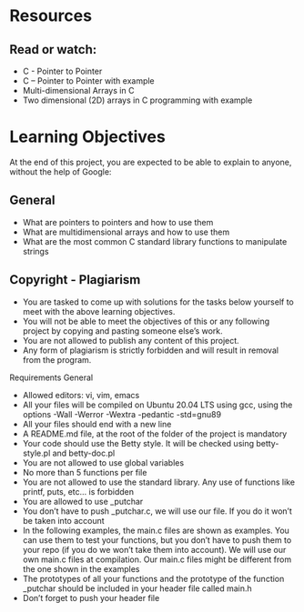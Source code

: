 # Resources

## Read or watch:

   * C - Pointer to Pointer
   * C – Pointer to Pointer with example
   * Multi-dimensional Arrays in C
   * Two dimensional (2D) arrays in C programming with example

# Learning Objectives

At the end of this project, you are expected to be able to explain to anyone, without the help of Google:
## General

   * What are pointers to pointers and how to use them
   * What are multidimensional arrays and how to use them
   * What are the most common C standard library functions to manipulate strings

## Copyright - Plagiarism

   * You are tasked to come up with solutions for the tasks below yourself to meet with the above learning objectives.
   * You will not be able to meet the objectives of this or any following project by copying and pasting someone else’s work.
   * You are not allowed to publish any content of this project.
   * Any form of plagiarism is strictly forbidden and will result in removal from the program.

Requirements
General

  *  Allowed editors: vi, vim, emacs
  *  All your files will be compiled on Ubuntu 20.04 LTS using gcc, using the options -Wall -Werror -Wextra -pedantic -std=gnu89
  *  All your files should end with a new line
  *  A README.md file, at the root of the folder of the project is mandatory
  *  Your code should use the Betty style. It will be checked using betty-style.pl and betty-doc.pl
  *  You are not allowed to use global variables
  *  No more than 5 functions per file
  *  You are not allowed to use the standard library. Any use of functions like printf, puts, etc… is forbidden
  *  You are allowed to use _putchar
  *  You don’t have to push _putchar.c, we will use our file. If you do it won’t be taken into account
  *  In the following examples, the main.c files are shown as examples. You can use them to test your functions, but you don’t have to push them to your repo (if you do we won’t take them into account). We will use our own main.c files at compilation. Our main.c files might be different from the one shown in the examples
  *  The prototypes of all your functions and the prototype of the function _putchar should be included in your header file called main.h
  *  Don’t forget to push your header file

